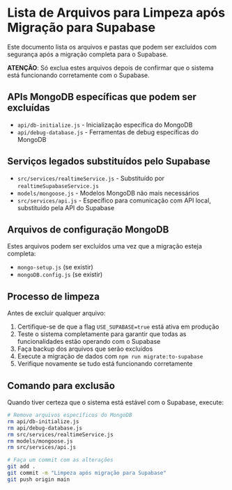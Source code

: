 # Lista de Arquivos para Limpeza após Migração para Supabase

Este documento lista os arquivos e pastas que podem ser excluídos com segurança após a migração completa para o Supabase.

**ATENÇÃO**: Só exclua estes arquivos depois de confirmar que o sistema está funcionando corretamente com o Supabase.

## APIs MongoDB específicas que podem ser excluídas

- `api/db-initialize.js` - Inicialização específica do MongoDB
- `api/debug-database.js` - Ferramentas de debug específicas do MongoDB

## Serviços legados substituídos pelo Supabase

- `src/services/realtimeService.js` - Substituído por `realtimeSupabaseService.js`
- `models/mongoose.js` - Modelos MongoDB não mais necessários
- `src/services/api.js` - Específico para comunicação com API local, substituído pela API do Supabase

## Arquivos de configuração MongoDB

Estes arquivos podem ser excluídos uma vez que a migração esteja completa:

- `mongo-setup.js` (se existir)
- `mongoDB.config.js` (se existir)

## Processo de limpeza

Antes de excluir qualquer arquivo:

1. Certifique-se de que a flag `USE_SUPABASE=true` está ativa em produção
2. Teste o sistema completamente para garantir que todas as funcionalidades estão operando com o Supabase
3. Faça backup dos arquivos que serão excluídos
4. Execute a migração de dados com `npm run migrate:to-supabase`
5. Verifique novamente se tudo está funcionando corretamente

## Comando para exclusão

Quando tiver certeza que o sistema está estável com o Supabase, execute:

```bash
# Remove arquivos específicos do MongoDB
rm api/db-initialize.js
rm api/debug-database.js
rm src/services/realtimeService.js
rm models/mongoose.js
rm src/services/api.js

# Faça um commit com as alterações
git add .
git commit -m "Limpeza após migração para Supabase"
git push origin main
``` 
